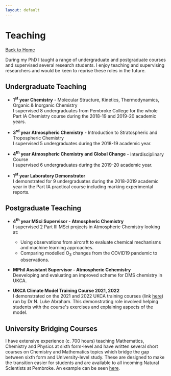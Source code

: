 ```yaml
---
layout: default
---
```


# Teaching

[Back to Home](./)

During my PhD I taught a range of undergraduate and postgraduate courses and supervised several research students. I enjoy teaching and supervising researchers and would be keen to reprise these roles in the future. 

## Undergraduate Teaching
- **1<sup>st</sup> year Chemistry** - Molecular Structure, Kinetics, Thermodynamics, Organic & Inorganic Chemistry <br /> I supervised 8 undergraduates from Pembroke College for the whole Part IA Chemistry course during the 2018-19 and 2019-20 academic years.

- **3<sup>rd</sup> year Atmospheric Chemistry** - Introduction to Stratospheric and Tropospheric Chemistry
<br /> I supervised 5 undergraduates during the 2018-19 academic year.

- **4<sup>th</sup>  year Atmospheric Chemistry and Global Change** - Interdisciplinary Course
<br /> I supervised 6 undergraduates during the 2019-20 academic year.

- **1<sup>st</sup> year Laboratory Demonstrator**
<br /> I demonstrated for 9 undergraduates during the 2018-2019 academic year in the Part IA practical course including marking experimental reports.

## Postgraduate Teaching
- **4<sup>th</sup> year MSci Supervisor - Atmospheric Chemistry**<br /> 
I supervised 2 Part III MSci projects in Atmospheric Chemistry looking at:
    * Using observations from aircraft to evaluate chemical mechanisms and machine learning approaches. 
    * Comparing modelled O<sub>3</sub> changes from the COVID19 pandemic to observations.
    
- **MPhil Assistant Supervisor - Atmospheric Cehemistry**<br /> 
Deeveloping and evaluating an improved scheme for DMS chemistry in UKCA.

- **UKCA Climate Model Training Course 2021, 2022<br />**
I demonstrated on the 2021 and 2022 UKCA training courses (link [here](https://www.ukca.ac.uk/wiki/index.php/UKCA_Chemistry_and_Aerosol_Tutorials_at_vn11.8)) run by Dr N. Luke Abraham. This demonstrating role involved helping students with the course's exercises and explaining aspects of the model.  

## University Bridging Courses
I have extensive experience (c. 700 hours) teaching Mathematics, Chemistry and Physics at sixth form-level and have written several short courses on Chemistry and Mathematics topics which bridge the gap between sixth form and University-level study. These are designed to make the transition easier for students and are available to all incoming Natural Scientists at Pembroke. An example can be seen [here](https://oxbridge-science-academy.github.io.).


